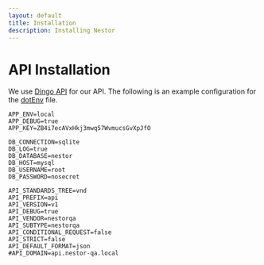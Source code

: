 ```yaml
---
layout: default
title: Installation
description: Installing Nestor
---
```


<h1 class="ui header">API Installation</h1>

We use [Dingo API](https://github.com/dingo/api/) for our API. The following is an example configuration for
the [dotEnv](https://github.com/vlucas/phpdotenv) file.

```
APP_ENV=local
APP_DEBUG=true
APP_KEY=ZB4i7ecAVxHkj3mwq57WvmucsGvXpJfO

DB_CONNECTION=sqlite
DB_LOG=true
DB_DATABASE=nestor
DB_HOST=mysql
DB_USERNAME=root
DB_PASSWORD=nosecret

API_STANDARDS_TREE=vnd
API_PREFIX=api
API_VERSION=v1
API_DEBUG=true
API_VENDOR=nestorqa
API_SUBTYPE=nestorqa
API_CONDITIONAL_REQUEST=false
API_STRICT=false
API_DEFAULT_FORMAT=json
#API_DOMAIN=api.nestor-qa.local
```